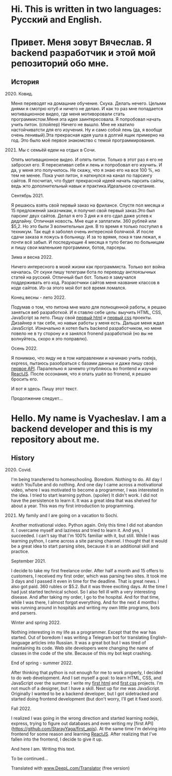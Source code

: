 # Hi. This is written in two languages: Русский and English.

# Привет. Меня зовут Вячеслав. Я backend разработчик и этой мой репозиторий обо мне.

## История

2020. Ковид. 

  Меня переводят на домашние обучение. Скука. Делать нечего. 
Целыми днями я смотрю ютуб и ничего не делаю. И как то раз мне попадается мотивационное видео, где меня мотиворовали стать программистом.Меня эта идея заинтересовала. Я попробовал начать учить питон. (спойлер) Ничего не вышло. Мне не хватило настойчиватсти для его изучения. Ну и само собой лень (да, я вообще очень ленивый).Эта прекрасная идея ушла в долгий ящик примерно на год. Это было моё первое знакомство с темой программирования. 

2021. Мы с семьёй едем на отдых в Сочи.

  Опять мотивационное видео. 
И опять питон. Только в этот раз я его не забросил его. Я пересиливал себя и лень и попробовал его изучить. И да, у меня это получилось. Не скажу, что я знаю его на все 100 %, но тем не менее. Пока учил питон, я наткнулся на канал по парсингу сайтов. Я посчитал, что будет прекрасной идеей начать парсить сайты, ведь жто дополнительный навык и практика.Идеальное сочетание.

Сентябрь 2021.

  Я решаюсь взять свой первый заказ на фрилансе. 
Спустя пол месяца и 15 предложений заказчикам, я получил свой первый заказ.Это был парсинг двух сайтов. Делал я его 3 дня и я его сдал даже успев к дедлайну. Отличная новость. Мне еще и заплатили. 360 рублей или $5,2. Но это были 3 волнительных дня. В то время я только поступил в техникум. Так ещё я заболел очень интересной болячкой. И после сдачи заказа я ложусь в больницу. И за то врямя, пока я там лежал, я почти всё забыл. И последующие 4 месяца я тупо бегаю по больницам и пишу свои маленькие программки, ботов, парсеры.

Зима и весна 2022.

  Ничего интересного в моей жизни как программиста. Только вот война началась. От скуки пишу телеграм бота по переводу англоязычных статей на русский. Отличный был бот. Только я замучался поддерживать его код. Разраотчики сайтов меня название классов в коде сайтов. Из-за этого мой бот всё время ломался. 

Конец весны - лето 2022.

Подумав о том, что питона мне мало для полноценной работы, я решаю заняться веб разработкой. И я ставлю себе цель: выучить HTML, CSS, JavaScript за лето. Пишу свой [первый html](https://github.com/StarayYaga/My-first-html) и [первый css](https://github.com/StarayYaga/My_first_CSS) проекты. Дизайнер я так себе, но навык работы у меня есть. Дальше меня ждал JavaScript. Изначально я хотел быть backend разработчиком, но меня повело не в ту сторону и я занялся fronend разработкой (но вы не волнуйтесь, скоро я это поправлю).

Осень 2022.

Я понимаю, что яиду не в том направлении и начинаю учить nodejs, express, пытаюсь разобраться с базами данных и даже пишу своё [первое API](https://github.com/StarayYaga/first_apis). Паралельно я зачемто углубляюсь во frontend и изучаю [ReactJS](https://github.com/StarayYaga/First-React_app). После осознания, что я опать ушёл во fronend, я решаю бросить его. 

И вот я здесь. Пишу этот текст.

Продолжение следует...



# Hello. My name is Vyacheslav. I am a backend developer and this is my repository about me.

## History

2020. Covid. 

  I'm being transferred to homeschooling. Boredom. Nothing to do. 
All day I watch YouTube and do nothing. And one day I came across a motivational video, where I was motivated to become a programmer, I was interested in the idea. I tried to start learning python. (spoiler) It didn't work. I did not have the persistence to learn it. It was a great idea that was shelved for about a year. This was my first introduction to programming. 

2021. My family and I are going on a vacation to Sochi.

  Another motivational video. 
Python again. Only this time I did not abandon it. I overcame myself and laziness and tried to learn it. And yes, I succeeded. I can't say that I'm 100% familiar with it, but still. While I was learning python, I came across a site parsing channel. I thought that it would be a great idea to start parsing sites, because it is an additional skill and practice.

September 2021.

  I decide to take my first freelance order. 
After half a month and 15 offers to customers, I received my first order, which was parsing two sites. It took me 3 days and I passed it even in time for the deadline. That is great news. I also got paid. 360 rubles or $5.2. But it was three exciting days. At the time I had just started technical school. So I also fell ill with a very interesting disease. And after taking my order, I go to the hospital. And for that time, while I was there, I almost forgot everything. And for the next 4 months I was running around in hospitals and writing my own little programs, bots and parsers.

Winter and spring 2022.

  Nothing interesting in my life as a programmer. Except that the war has started. Out of boredom I was writing a Telegram bot for translating English-language articles into Russian. It was a great bot but I was tired of maintaining its code. Web site developers were changing the name of classes in the code of the site. Because of this my bot kept crashing. 

End of spring - summer 2022.

After thinking that python is not enough for me to work properly, I decided to do web development. And I set myself a goal: to learn HTML, CSS, and JavaScript over the summer. I write my [first html](https://github.com/StarayYaga/My-first-html) and [first css](https://github.com/StarayYaga/My_first_CSS) projects. I'm not much of a designer, but I have a skill. Next up for me was JavaScript. Originally I wanted to be a backend developer, but I got sidetracked and started doing frontend development (but don't worry, I'll get it fixed soon).

Fall 2022.

I realized I was going in the wrong direction and started learning nodejs, express, trying to figure out databases and even writing my [first API] (https://github.com/StarayYaga/first_apis). At the same time I'm delving into frontend for some reason and learning [ReactJS](https://github.com/StarayYaga/First-React_app). After realizing that I've fallen into the frontend, I decide to give it up. 

And here I am. Writing this text.

To be continued...

Translated with www.DeepL.com/Translator (free version)
